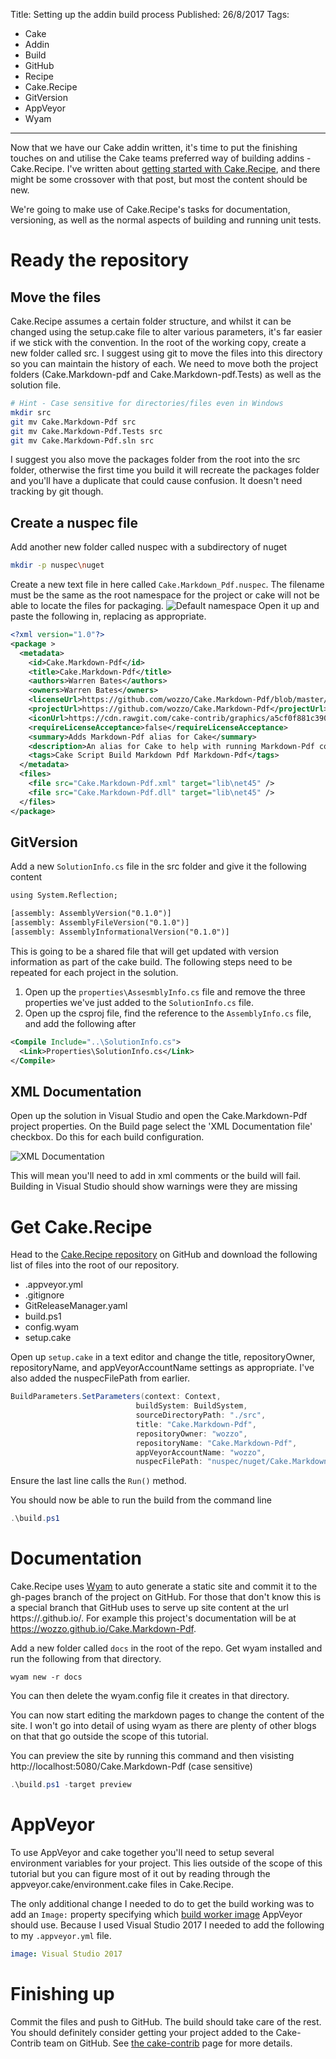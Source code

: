 Title: Setting up the addin build process
Published: 26/8/2017
Tags:
- Cake
- Addin
- Build
- GitHub
- Recipe
- Cake.Recipe
- GitVersion
- AppVeyor
- Wyam
---
Now that we have our Cake addin written, it's time to put the finishing touches on and utilise the Cake teams preferred way of building addins - Cake.Recipe. I've written about [getting started with Cake.Recipe](./getting-started-with-cake-recipe.md), and there might be some crossover with that post, but most the content should be new.

We're going to make use of Cake.Recipe's tasks for documentation, versioning, as well as the normal aspects of building and running unit tests.

# Ready the repository

## Move the files

Cake.Recipe assumes a certain folder structure, and whilst it can be changed using the setup.cake file to alter various parameters, it's far easier if we stick with the convention.
In the root of the working copy, create a new folder called src. I suggest using git to move the files into this directory so you can maintain the history of each. We need to move both the project folders (Cake.Markdown-pdf and Cake.Markdown-pdf.Tests) as well as the solution file.
```bash
# Hint - Case sensitive for directories/files even in Windows
mkdir src
git mv Cake.Markdown-Pdf src
git mv Cake.Markdown-Pdf.Tests src
git mv Cake.Markdown-Pdf.sln src
```
I suggest you also move the packages folder from the root into the src folder, otherwise the first time you build it will recreate the packages folder and you'll have a duplicate that could cause confusion. It doesn't need tracking by git though.

## Create a nuspec file

Add another new folder called nuspec with a subdirectory of nuget
```bash
mkdir -p nuspec\nuget
```
Create a new text file in here called `Cake.Markdown_Pdf.nuspec`. The filename must be the same as the root namespace for the project or cake will not be able to locate the files for packaging.
![Default namespace](../assets/images/default-namespace.png)
Open it up and paste the following in, replacing as appropriate.
```xml
<?xml version="1.0"?>
<package >
  <metadata>
    <id>Cake.Markdown-Pdf</id>
    <title>Cake.Markdown-Pdf</title>
    <authors>Warren Bates</authors>
    <owners>Warren Bates</owners>
    <licenseUrl>https://github.com/wozzo/Cake.Markdown-Pdf/blob/master/LICENSE</licenseUrl>
    <projectUrl>https://github.com/wozzo/Cake.Markdown-Pdf</projectUrl>
    <iconUrl>https://cdn.rawgit.com/cake-contrib/graphics/a5cf0f881c390650144b2243ae551d5b9f836196/png/cake-contrib-medium.png</iconUrl>
    <requireLicenseAcceptance>false</requireLicenseAcceptance>
    <summary>Adds Markdown-Pdf alias for Cake</summary>
    <description>An alias for Cake to help with running Markdown-Pdf commands as part of a build</description>
    <tags>Cake Script Build Markdown Pdf Markdown-Pdf</tags>
  </metadata>
  <files>
    <file src="Cake.Markdown-Pdf.xml" target="lib\net45" />
    <file src="Cake.Markdown-Pdf.dll" target="lib\net45" />
  </files>
</package>
```

## GitVersion

Add a new `SolutionInfo.cs` file in the src folder and give it the following content
```xml
using System.Reflection;

[assembly: AssemblyVersion("0.1.0")]
[assembly: AssemblyFileVersion("0.1.0")]
[assembly: AssemblyInformationalVersion("0.1.0")]
```

This is going to be a shared file that will get updated with version information as part of the cake build. The following steps need to be repeated for each project in the solution.

1. Open up the `properties\AssesmblyInfo.cs` file and remove the three properties we've just added to the `SolutionInfo.cs` file.
2. Open up the csproj file, find the reference to the `AssemblyInfo.cs` file, and add the following after
```xml
<Compile Include="..\SolutionInfo.cs">
  <Link>Properties\SolutionInfo.cs</Link>
</Compile>
```

## XML Documentation

Open up the solution in Visual Studio and open the Cake.Markdown-Pdf project properties. On the Build page select the 'XML Documentation file' checkbox. Do this for each build configuration.

![XML Documentation](../assets/images/xml-documentation.png)

This will mean you'll need to add in xml comments or the build will fail. Building in Visual Studio should show warnings were they are missing

# Get Cake.Recipe

Head to the [Cake.Recipe repository](https://github.com/cake-contrib/Cake.Recipe) on GitHub and download the following list of files into the root of our repository.
- .appveyor.yml
- .gitignore
- GitReleaseManager.yaml
- build.ps1
- config.wyam
- setup.cake

Open up `setup.cake` in a text editor and change the title, repositoryOwner, repositoryName, and appVeyorAccountName settings as appropriate. I've also added the nuspecFilePath from earlier.

```csharp
BuildParameters.SetParameters(context: Context,
                            buildSystem: BuildSystem,
                            sourceDirectoryPath: "./src",
                            title: "Cake.Markdown-Pdf",
                            repositoryOwner: "wozzo",
                            repositoryName: "Cake.Markdown-Pdf",
                            appVeyorAccountName: "wozzo",
                            nuspecFilePath: "nuspec/nuget/Cake.Markdown-Pdf.nuspec");
```

Ensure the last line calls the `Run()` method.

You should now be able to run the build from the command line
```powershell
.\build.ps1
```

# Documentation

Cake.Recipe uses [Wyam](https://wyam.io) to auto generate a static site and commit it to the gh-pages branch of the project on GitHub. For those that don't know this is a special branch that GitHub uses to serve up site content at the url https://<username>.github.io/<reponame>. For example this project's documentation will be at https://wozzo.github.io/Cake.Markdown-Pdf.

Add a new folder called `docs` in the root of the repo. Get wyam installed and run the following from that directory.

```
wyam new -r docs
```

You can then delete the wyam.config file it creates in that directory. 

You can now start editing the markdown pages to change the content of the site. I won't go into detail of using wyam as there are plenty of other blogs on that that go outside the scope of this tutorial.

You can preview the site by running this command and then visisting http://localhost:5080/Cake.Markdown-Pdf (case sensitive)

```powershell
.\build.ps1 -target preview
```

# AppVeyor

To use AppVeyor and cake together you'll need to setup several environment variables for your project. This lies outside of the scope of this tutorial but you can figure most of it out by reading through the appveyor.cake/environment.cake files in Cake.Recipe.

The only additional change I needed to do to get the build working was to add an `Image:` property specifying which [build worker image](https://www.appveyor.com/docs/build-environment/#build-worker-images) AppVeyor should use. Because I used Visual Studio 2017 I needed to add the following to my `.appveyor.yml` file.

```yaml
image: Visual Studio 2017
```

# Finishing up

Commit the files and push to GitHub. The build should take care of the rest. You should definitely consider getting your project added to the Cake-Contrib team on GitHub. See [the cake-contrib](https://github.com/cake-contrib/Home) page for more details.
